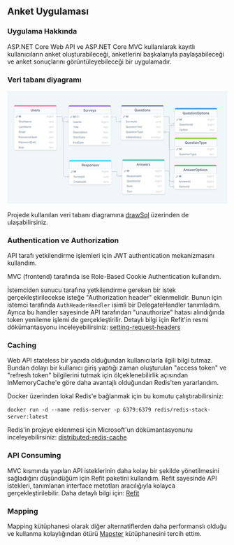 ## Anket Uygulaması

### Uygulama Hakkında

ASP.NET Core Web API ve ASP.NET Core MVC kullanılarak kayıtlı kullanıcıların anket oluşturabileceği, anketlerini başkalarıyla paylaşabileceği ve anket sonuçlarını görüntüleyebileceği bir uygulamadır.

### Veri tabanı diyagramı

![diagram](https://github.com/snnehir/turkcellGY3/blob/main/GradedHomeworks/FinalHomework/images/db_diagram.png) 

Projede kullanılan veri tabanı diagramına [drawSql](https://drawsql.app/teams/me-438/diagrams/survey-app) üzerinden de ulaşabilirsiniz.


### Authentication ve Authorization

API tarafı yetkilendirme işlemleri için JWT authentication mekanizmasını kullandım.

MVC (frontend) tarafında ise Role-Based Cookie Authentication kullandım.

İstemciden sunucu tarafına yetkilendirme gereken bir istek gerçekleştirilecekse isteğe "Authorization header" eklenmelidir. Bunun için istemci tarafında `AuthHeaderHandler` isimli bir DelegateHandler tanımladım. Ayrıca bu handler sayesinde API tarafından "unauthorize" hatası alındığında token yenileme işlemi de gerçekleştirilir. Detaylı bilgi için Refit'in resmi dökümantasyonu inceleyebilirsiniz: [setting-request-headers](https://github.com/reactiveui/refit#setting-request-headers)


### Caching

Web API stateless bir yapıda olduğundan kullanıcılarla ilgili bilgi tutmaz. Bundan dolayı bir kullanıcı giriş yaptığı zaman oluşturulan "access token" ve "refresh token" bilgilerini tutmak için ölçeklenebilirlik açısından InMemoryCache'e göre daha avantajlı olduğundan Redis'ten yararlandım.

Docker üzerinden lokal Redis'e bağlanmak için bu komutu çalıştırabilirsiniz:

```
docker run -d --name redis-server -p 6379:6379 redis/redis-stack-server:latest
```

Redis'in projeye eklenmesi için Microsoft'un dökümantasyonunu inceleyebilirsiniz: [distributed-redis-cache](https://learn.microsoft.com/en-us/aspnet/core/performance/caching/distributed?view=aspnetcore-7.0#distributed-redis-cache)


### API Consuming

MVC kısmında yapılan API isteklerinin daha kolay bir şekilde yönetilmesini sağladığını düşündüğüm için Refit paketini kullandım. Refit sayesinde API istekleri, tanımlanan interface metotları aracılığıyla kolayca gerçekleştirilebilir. Daha detaylı bilgi için: [Refit](https://github.com/reactiveui/refit)


### Mapping

Mapping kütüphanesi olarak diğer alternatiflerden daha performanslı olduğu ve kullanma kolaylığından ötürü [Mapster](https://github.com/MapsterMapper/Mapster) kütüphanesini tercih ettim.

